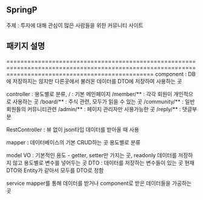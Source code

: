 ## SpringP
주제 : 
투자에 대해 관심이 많은 사람들을 위한 커뮤니티 사이트

## 패키지 설명
======================================================================================================================================================
component 
: DB에 저장하지는 않지만 다른곳에서 불러온 데이터를 DTO에 저장하여 사용하는 곳


controller 
  : 용도별로 분류, 
  / : 기본 메인페이지
  /member/** : 각각 회원이 개인적으로 사용하는 곳
  /board/** : 주식 관련, 모두가 읽을 수 있는 곳
  /community/** : 일반 회원들의 커뮤니티관련
  /admin/** : 페이지 관리자만 사용가능한 곳
  /reply/** : 댓글부분

RestController : 뷰 없이 json타입 데이터를 받아올 때 사용


mapper 
: 데이터베이스의 기본 CRUD하는 곳
용도별로 분류


model
VO 
: 기본적인 용도 - getter, setter만 가지는 곳, readonly
데이터를 저장하지 않고 용도별로 변수를 넣어두는 곳
DTO 
: 데이터를 저장하는 변수들이 있는 곳
현재 DTO와 Entity가 같아서 모두를 DTO로 정함


service
mapper를 통해 데이터를 받거나 component로 받은 데이터들을 가공하는 곳
















